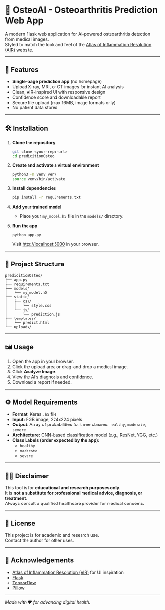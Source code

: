 # 🦴 OsteoAI - Osteoarthritis Prediction Web App

A modern Flask web application for AI-powered osteoarthritis detection from medical images.  
Styled to match the look and feel of the [Atlas of Inflammation Resolution (AIR)](https://air.bio.informatik.uni-rostock.de) website.

---

## 🚀 Features

- **Single-page prediction app** (no homepage)
- Upload X-ray, MRI, or CT images for instant AI analysis
- Clean, AIR-inspired UI with responsive design
- Confidence score and downloadable report
- Secure file upload (max 16MB, image formats only)
- No patient data stored

---

## 🛠️ Installation

1. **Clone the repository**
   ```bash
   git clone <your-repo-url>
   cd predicitionOsteo
   ```

2. **Create and activate a virtual environment**
   ```bash
   python3 -m venv venv
   source venv/bin/activate
   ```

3. **Install dependencies**
   ```bash
   pip install -r requirements.txt
   ```

4. **Add your trained model**
   - Place your `my_model.h5` file in the `models/` directory.

5. **Run the app**
   ```bash
   python app.py
   ```
   Visit [http://localhost:5000](http://localhost:5000) in your browser.

---

## 📁 Project Structure

```
predicitionOsteo/
├── app.py
├── requirements.txt
├── models/
│   └── my_model.h5
├── static/
│   ├── css/
│   │   └── style.css
│   └── js/
│       └── prediction.js
├── templates/
│   └── predict.html
└── uploads/
```

---

## 🖼️ Usage

1. Open the app in your browser.
2. Click the upload area or drag-and-drop a medical image.
3. Click **Analyze Image**.
4. View the AI’s diagnosis and confidence.
5. Download a report if needed.

---

## ⚙️ Model Requirements

- **Format:** Keras `.h5` file
- **Input:** RGB image, 224x224 pixels
- **Output:** Array of probabilities for three classes: `healthy`, `moderate`, `severe`
- **Architecture:** CNN-based classification model (e.g., ResNet, VGG, etc.)
- **Class Labels (order expected by the app):**
  - `healthy`
  - `moderate`
  - `severe`

---

## 🧑‍⚕️ Disclaimer

This tool is for **educational and research purposes only**.  
It is **not a substitute for professional medical advice, diagnosis, or treatment**.  
Always consult a qualified healthcare provider for medical concerns.

---

## 📄 License

This project is for academic and research use.  
Contact the author for other uses.

---

## 🙏 Acknowledgements

- [Atlas of Inflammation Resolution (AIR)](https://air.bio.informatik.uni-rostock.de) for UI inspiration
- [Flask](https://flask.palletsprojects.com/)
- [TensorFlow](https://www.tensorflow.org/)
- [Pillow](https://python-pillow.org/)

---

*Made with ❤️ for advancing digital health.*